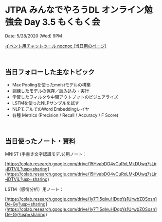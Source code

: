 # JTPA みんなでやろうDL オンライン勉強会 Day 3.5 もくもく会

Date: 5/28/2020 (Wed) 9PM

[イベント用チャットツール nocnoc (当日用のページ)](https://nocnoc.ooo/app#/chat/E3F2F42A-7FD7-4FB2-9232-B95E54C53621)

<br>

## 当日フォローした主なトピック

* Max Poolingを使ったmnistモデルの構築
* 訓練したモデルの保存／読み込み・実行
* 学習したフィルタや中間アウトプットのビジュアライズ
* LSTMを使ったNLPサンプルを試す
* NLPモデルでのWord Embeddingレイヤ
* 各種 Metrics (Precision / Recall / Accuracy / F Score)

<br>

## 当日使ったノート・資料

MNIST (手書き文字認識モデル)用ノート：

[https://colab.research.google.com/drive/15HvabDO4vCuRoLMkDUwq7sLir-jDTViL?usp=sharing](https://colab.research.google.com/drive/15HvabDO4vCuRoLMkDUwq7sLir-jDTViL?usp=sharing)

LSTM（感情分析）用ノート：

[https://colab.research.google.com/drive/1y7Tl5qIvuHDqpYs1UrwbZOSosn1De-Gy?usp=sharing](https://colab.research.google.com/drive/1y7Tl5qIvuHDqpYs1UrwbZOSosn1De-Gy?usp=sharing)
